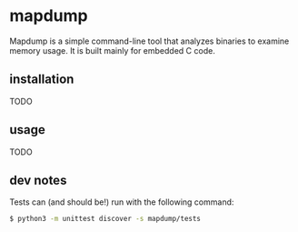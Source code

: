 # mapdump

Mapdump is a simple command-line tool that analyzes binaries to examine memory usage. It is built mainly for embedded
C code.

## installation

TODO


## usage

TODO


## dev notes

Tests can (and should be!) run with the following command:

```bash
$ python3 -m unittest discover -s mapdump/tests
```
